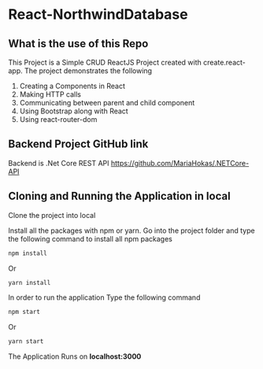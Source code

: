 # React-NorthwindDatabase

## What is the use of this Repo

This Project is a Simple CRUD ReactJS Project created with create.react-app. The project demonstrates the following
1. Creating a Components in React
2. Making HTTP calls
3. Communicating between parent and child component
4. Using Bootstrap along with React
5. Using react-router-dom

## Backend Project GitHub link

Backend is .Net Core REST API
https://github.com/MariaHokas/.NETCore-API

## Cloning and Running the Application in local

Clone the project into local

Install all the packages with npm or yarn. Go into the project folder and type the following command to install all npm packages

```bash
npm install
```
Or

```bash
yarn install
```

In order to run the application Type the following command

```bash
npm start
```
Or

```bash
yarn start
```

The Application Runs on **localhost:3000**
